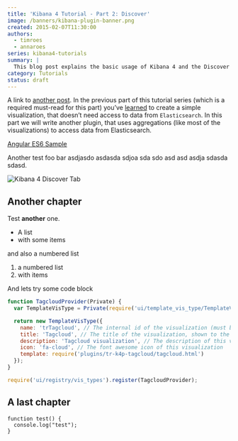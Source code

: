 ```yaml
---
title: 'Kibana 4 Tutorial - Part 2: Discover'
image: /banners/kibana-plugin-banner.png
created: 2015-02-07T11:30:00
authors:
  - timroes
  - annaroes
series: kibana4-tutorials
summary: |
  This blog post explains the basic usage of Kibana 4 and the Discover tab.
category: Tutorials
status: draft
---
```


A link to [another post](post:foobar2). In the previous part of this tutorial series (which is a required must-read
for this part) you’ve [learned](https://www.google.de) to create a simple visualization, that doesn’t
need access to data from `Elasticsearch`. In this part we will write another plugin,
that uses aggregations (like most of the visualizations) to access data from
Elasticsearch.

[Angular ES6 Sample](github:timroes/angular-es6-sample)

Another test foo bar asdjasdo asdasda sdjoa sda sdo asd asd asdja sdasda sdasd.

![Kibana 4 Discover Tab](/images/kibana4-tutorials/discover-unfiltered.png)

Another chapter
---------------

Test **another** one.

* A list
* with some items

and also a numbered list

1. a numbered list
2. with items

And lets try some code block

```javascript
function TagcloudProvider(Private) {
  var TemplateVisType = Private(require('ui/template_vis_type/TemplateVisType'));

  return new TemplateVisType({
    name: 'trTagcloud', // The internal id of the visualization (must be unique)
    title: 'Tagcloud', // The title of the visualization, shown to the user
    description: 'Tagcloud visualization', // The description of this vis
    icon: 'fa-cloud', // The font awesome icon of this visualization
    template: require('plugins/tr-k4p-tagcloud/tagcloud.html')
  });
}

require('ui/registry/vis_types').register(TagcloudProvider);
```

A last chapter
--------------

```
function test() {
  console.log("test");
}
```
